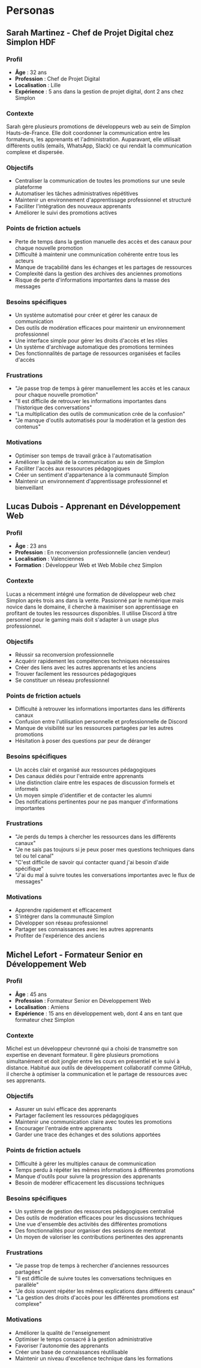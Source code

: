 # Personas

## Sarah Martinez - Chef de Projet Digital chez Simplon HDF

### Profil
- **Âge** : 32 ans
- **Profession** : Chef de Projet Digital
- **Localisation** : Lille
- **Expérience** : 5 ans dans la gestion de projet digital, dont 2 ans chez Simplon

### Contexte
Sarah gère plusieurs promotions de développeurs web au sein de Simplon Hauts-de-France. Elle doit coordonner la communication entre les formateurs, les apprenants et l'administration. Auparavant, elle utilisait différents outils (emails, WhatsApp, Slack) ce qui rendait la communication complexe et dispersée.

### Objectifs
- Centraliser la communication de toutes les promotions sur une seule plateforme
- Automatiser les tâches administratives répétitives
- Maintenir un environnement d'apprentissage professionnel et structuré
- Faciliter l'intégration des nouveaux apprenants
- Améliorer le suivi des promotions actives

### Points de friction actuels
- Perte de temps dans la gestion manuelle des accès et des canaux pour chaque nouvelle promotion
- Difficulté à maintenir une communication cohérente entre tous les acteurs
- Manque de traçabilité dans les échanges et les partages de ressources
- Complexité dans la gestion des archives des anciennes promotions
- Risque de perte d'informations importantes dans la masse des messages

### Besoins spécifiques
- Un système automatisé pour créer et gérer les canaux de communication
- Des outils de modération efficaces pour maintenir un environnement professionnel
- Une interface simple pour gérer les droits d'accès et les rôles
- Un système d'archivage automatique des promotions terminées
- Des fonctionnalités de partage de ressources organisées et faciles d'accès

### Frustrations
- "Je passe trop de temps à gérer manuellement les accès et les canaux pour chaque nouvelle promotion"
- "Il est difficile de retrouver les informations importantes dans l'historique des conversations"
- "La multiplication des outils de communication crée de la confusion"
- "Je manque d'outils automatisés pour la modération et la gestion des contenus"

### Motivations
- Optimiser son temps de travail grâce à l'automatisation
- Améliorer la qualité de la communication au sein de Simplon
- Faciliter l'accès aux ressources pédagogiques
- Créer un sentiment d'appartenance à la communauté Simplon
- Maintenir un environnement d'apprentissage professionnel et bienveillant

## Lucas Dubois - Apprenant en Développement Web

### Profil
- **Âge** : 23 ans
- **Profession** : En reconversion professionnelle (ancien vendeur)
- **Localisation** : Valenciennes
- **Formation** : Développeur Web et Web Mobile chez Simplon

### Contexte
Lucas a récemment intégré une formation de développeur web chez Simplon après trois ans dans la vente. Passionné par le numérique mais novice dans le domaine, il cherche à maximiser son apprentissage en profitant de toutes les ressources disponibles. Il utilise Discord à titre personnel pour le gaming mais doit s'adapter à un usage plus professionnel.

### Objectifs
- Réussir sa reconversion professionnelle
- Acquérir rapidement les compétences techniques nécessaires
- Créer des liens avec les autres apprenants et les anciens
- Trouver facilement les ressources pédagogiques
- Se constituer un réseau professionnel

### Points de friction actuels
- Difficulté à retrouver les informations importantes dans les différents canaux
- Confusion entre l'utilisation personnelle et professionnelle de Discord
- Manque de visibilité sur les ressources partagées par les autres promotions
- Hésitation à poser des questions par peur de déranger

### Besoins spécifiques
- Un accès clair et organisé aux ressources pédagogiques
- Des canaux dédiés pour l'entraide entre apprenants
- Une distinction claire entre les espaces de discussion formels et informels
- Un moyen simple d'identifier et de contacter les alumni
- Des notifications pertinentes pour ne pas manquer d'informations importantes

### Frustrations
- "Je perds du temps à chercher les ressources dans les différents canaux"
- "Je ne sais pas toujours si je peux poser mes questions techniques dans tel ou tel canal"
- "C'est difficile de savoir qui contacter quand j'ai besoin d'aide spécifique"
- "J'ai du mal à suivre toutes les conversations importantes avec le flux de messages"

### Motivations
- Apprendre rapidement et efficacement
- S'intégrer dans la communauté Simplon
- Développer son réseau professionnel
- Partager ses connaissances avec les autres apprenants
- Profiter de l'expérience des anciens

## Michel Lefort - Formateur Senior en Développement Web

### Profil
- **Âge** : 45 ans
- **Profession** : Formateur Senior en Développement Web
- **Localisation** : Amiens
- **Expérience** : 15 ans en développement web, dont 4 ans en tant que formateur chez Simplon

### Contexte
Michel est un développeur chevronné qui a choisi de transmettre son expertise en devenant formateur. Il gère plusieurs promotions simultanément et doit jongler entre les cours en présentiel et le suivi à distance. Habitué aux outils de développement collaboratif comme GitHub, il cherche à optimiser la communication et le partage de ressources avec ses apprenants.

### Objectifs
- Assurer un suivi efficace des apprenants
- Partager facilement les ressources pédagogiques
- Maintenir une communication claire avec toutes les promotions
- Encourager l'entraide entre apprenants
- Garder une trace des échanges et des solutions apportées

### Points de friction actuels
- Difficulté à gérer les multiples canaux de communication
- Temps perdu à répéter les mêmes informations à différentes promotions
- Manque d'outils pour suivre la progression des apprenants
- Besoin de modérer efficacement les discussions techniques

### Besoins spécifiques
- Un système de gestion des ressources pédagogiques centralisé
- Des outils de modération efficaces pour les discussions techniques
- Une vue d'ensemble des activités des différentes promotions
- Des fonctionnalités pour organiser des sessions de mentorat
- Un moyen de valoriser les contributions pertinentes des apprenants

### Frustrations
- "Je passe trop de temps à rechercher d'anciennes ressources partagées"
- "Il est difficile de suivre toutes les conversations techniques en parallèle"
- "Je dois souvent répéter les mêmes explications dans différents canaux"
- "La gestion des droits d'accès pour les différentes promotions est complexe"

### Motivations
- Améliorer la qualité de l'enseignement
- Optimiser le temps consacré à la gestion administrative
- Favoriser l'autonomie des apprenants
- Créer une base de connaissances réutilisable
- Maintenir un niveau d'excellence technique dans les formations

